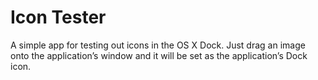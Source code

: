 # Icon Tester

A simple app for testing out icons in the OS X Dock. Just drag an image onto
the application’s window and it will be set as the application’s Dock icon.
